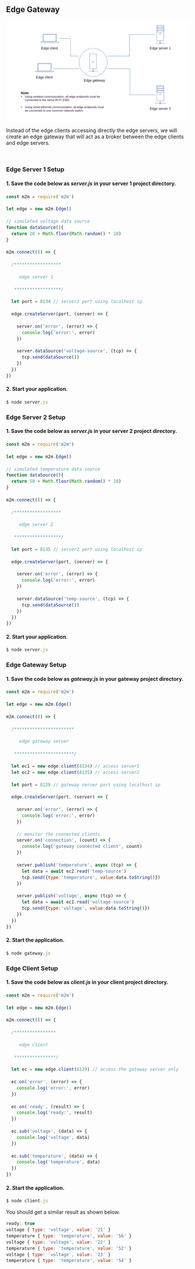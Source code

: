 
## Edge Gateway
![](assets/edge-gateway.png)


Instead of the edge clients accessing directly the edge servers, we will create an edge gateway that will act as a broker between the edge clients and edge servers.  

<br>

### Edge Server 1 Setup

#### 1. Save the code below as *server.js* in your server 1 project directory.

```js
const m2m = require('m2m')

let edge = new m2m.Edge()

// simulated voltage data source
function dataSource(){
  return 20 + Math.floor(Math.random() * 10)
}

m2m.connect(() => {

  /******************
    
     edge server 1
    
   ******************/

  let port = 8134 // server1 port using localhost ip

  edge.createServer(port, (server) => {

    server.on('error', (error) => { 
      console.log('error:', error)
    })

    server.dataSource('voltage-source', (tcp) => {
      tcp.send(dataSource())         
    })
  })
})
```
#### 2. Start your application.

```js
$ node server.js
```

### Edge Server 2 Setup

#### 1. Save the code below as *server.js* in your server 2 project directory.

```js
const m2m = require('m2m')

let edge = new m2m.Edge()

// simulated temperature data source
function dataSource(){
  return 50 + Math.floor(Math.random() * 10)
}

m2m.connect(() => {

  /******************
    
     edge server 2
    
   ******************/

  let port = 8135 // server2 port using localhost ip

  edge.createServer(port, (server) => {

    server.on('error', (error) => { 
      console.log('error:', error)
    })

    server.dataSource('temp-source', (tcp) => {
      tcp.send(dataSource())         
    })
  })
})
```
#### 2. Start your application.

```js
$ node server.js
```

### Edge Gateway Setup

#### 1. Save the code below as *gateway.js* in your gateway project directory.

```js
const m2m = require('m2m')

let edge = new m2m.Edge()

m2m.connect(() => {

  /***********************
    
     edge gateway server
    
   ***********************/

  let ec1 = new edge.client(8134) // access server1
  let ec2 = new edge.client(8135) // access server2

  let port = 8129 // gateway server port using localhost ip

  edge.createServer(port, (server) => {

    server.on('error', (error) => { 
      console.log('error:', error)
    })

    // monitor the connected clients 
    server.on('connection', (count) => { 
      console.log('gateway connected client', count)
    })

    server.publish('temperature', async (tcp) => {
      let data = await ec2.read('temp-source')
      tcp.send({type:'temperature', value:data.toString()})   
    })

    server.publish('voltage', async (tcp) => {
      let data = await ec1.read('voltage-source')
      tcp.send({type:'voltage', value:data.toString()})    
    })
  })
})
```
#### 2. Start the application.
```js
$ node gateway.js
```
### Edge Client Setup

#### 1. Save the code below as *client.js* in your client project directory.
```js
const m2m = require('m2m')

let edge = new m2m.Edge()

m2m.connect(() => {

  /****************
    
     edge client
    
   ****************/
 
  let ec = new edge.client(8129) // access the gateway server only

  ec.on('error', (error) => { 
    console.log('error:', error)
  })

  ec.on('ready', (result) => { 
    console.log('ready:', result)
  })

  ec.sub('voltage', (data) => {
    console.log('voltage', data)
  })

  ec.sub('temperature', (data) => {
    console.log('temperature', data)
  })
})
```
#### 2. Start the application.

```js
$ node client.js
```
You should get a similar result as shown below.
```js
ready: true
voltage { type: 'voltage', value: '21' }
temperature { type: 'temperature', value: '56' }
voltage { type: 'voltage', value: '22' }
temperature { type: 'temperature', value: '52' }
voltage { type: 'voltage', value: '23' }
temperature { type: 'temperature', value: '54' }

```


